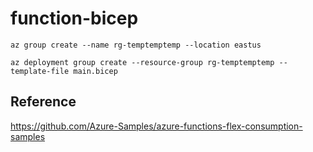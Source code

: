 # function-bicep
```
az group create --name rg-temptemptemp --location eastus

az deployment group create --resource-group rg-temptemptemp --template-file main.bicep
```
## Reference
https://github.com/Azure-Samples/azure-functions-flex-consumption-samples
